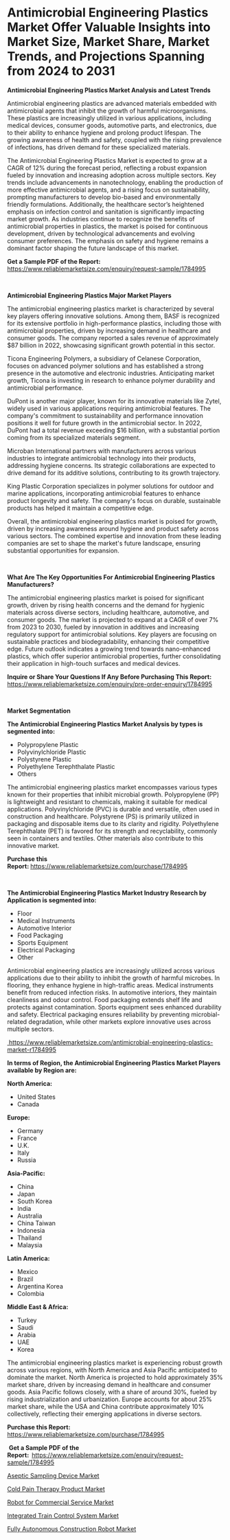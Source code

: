 <p><h1>Antimicrobial Engineering Plastics Market Offer Valuable Insights into Market Size, Market Share, Market Trends, and Projections Spanning from 2024 to 2031</h1></p><p><strong>Antimicrobial Engineering Plastics Market Analysis and Latest Trends</strong></p>
<p><p>Antimicrobial engineering plastics are advanced materials embedded with antimicrobial agents that inhibit the growth of harmful microorganisms. These plastics are increasingly utilized in various applications, including medical devices, consumer goods, automotive parts, and electronics, due to their ability to enhance hygiene and prolong product lifespan. The growing awareness of health and safety, coupled with the rising prevalence of infections, has driven demand for these specialized materials.</p><p>The Antimicrobial Engineering Plastics Market is expected to grow at a CAGR of 12% during the forecast period, reflecting a robust expansion fueled by innovation and increasing adoption across multiple sectors. Key trends include advancements in nanotechnology, enabling the production of more effective antimicrobial agents, and a rising focus on sustainability, prompting manufacturers to develop bio-based and environmentally friendly formulations. Additionally, the healthcare sector’s heightened emphasis on infection control and sanitation is significantly impacting market growth. As industries continue to recognize the benefits of antimicrobial properties in plastics, the market is poised for continuous development, driven by technological advancements and evolving consumer preferences. The emphasis on safety and hygiene remains a dominant factor shaping the future landscape of this market.</p></p>
<p><strong>Get a Sample PDF of the Report:&nbsp;</strong> <a href="https://www.reliablemarketsize.com/enquiry/request-sample/1784995?utm_campaign=1590&utm_medium=2&utm_source=Github&utm_content=ia&utm_term=13102024&utm_id=antimicrobial-engineering-plastics">https://www.reliablemarketsize.com/enquiry/request-sample/1784995</a></p>
<p>&nbsp;</p>
<p><strong>Antimicrobial Engineering Plastics Major Market Players</strong></p>
<p><p>The antimicrobial engineering plastics market is characterized by several key players offering innovative solutions. Among them, BASF is recognized for its extensive portfolio in high-performance plastics, including those with antimicrobial properties, driven by increasing demand in healthcare and consumer goods. The company reported a sales revenue of approximately $87 billion in 2022, showcasing significant growth potential in this sector.</p><p>Ticona Engineering Polymers, a subsidiary of Celanese Corporation, focuses on advanced polymer solutions and has established a strong presence in the automotive and electronic industries. Anticipating market growth, Ticona is investing in research to enhance polymer durability and antimicrobial performance.</p><p>DuPont is another major player, known for its innovative materials like Zytel, widely used in various applications requiring antimicrobial features. The company's commitment to sustainability and performance innovation positions it well for future growth in the antimicrobial sector. In 2022, DuPont had a total revenue exceeding $16 billion, with a substantial portion coming from its specialized materials segment.</p><p>Microban International partners with manufacturers across various industries to integrate antimicrobial technology into their products, addressing hygiene concerns. Its strategic collaborations are expected to drive demand for its additive solutions, contributing to its growth trajectory.</p><p>King Plastic Corporation specializes in polymer solutions for outdoor and marine applications, incorporating antimicrobial features to enhance product longevity and safety. The company's focus on durable, sustainable products has helped it maintain a competitive edge.</p><p>Overall, the antimicrobial engineering plastics market is poised for growth, driven by increasing awareness around hygiene and product safety across various sectors. The combined expertise and innovation from these leading companies are set to shape the market's future landscape, ensuring substantial opportunities for expansion.</p></p>
<p>&nbsp;</p>
<p><strong>What Are The Key Opportunities For Antimicrobial Engineering Plastics Manufacturers?</strong></p>
<p><p>The antimicrobial engineering plastics market is poised for significant growth, driven by rising health concerns and the demand for hygienic materials across diverse sectors, including healthcare, automotive, and consumer goods. The market is projected to expand at a CAGR of over 7% from 2023 to 2030, fueled by innovation in additives and increasing regulatory support for antimicrobial solutions. Key players are focusing on sustainable practices and biodegradability, enhancing their competitive edge. Future outlook indicates a growing trend towards nano-enhanced plastics, which offer superior antimicrobial properties, further consolidating their application in high-touch surfaces and medical devices.</p></p>
<p><strong>Inquire or Share Your Questions If Any Before Purchasing This Report:</strong> <a href="https://www.reliablemarketsize.com/enquiry/pre-order-enquiry/1784995?utm_campaign=1590&utm_medium=2&utm_source=Github&utm_content=ia&utm_term=13102024&utm_id=antimicrobial-engineering-plastics">https://www.reliablemarketsize.com/enquiry/pre-order-enquiry/1784995</a></p>
<p>&nbsp;</p>
<p><strong>Market Segmentation</strong></p>
<p><strong>The Antimicrobial Engineering Plastics Market Analysis by types is segmented into:</strong></p>
<p><ul><li>Polypropylene Plastic</li><li>Polyvinylchloride Plastic</li><li>Polystyrene Plastic</li><li>Polyethylene Terephthalate Plastic</li><li>Others</li></ul></p>
<p><p>The antimicrobial engineering plastics market encompasses various types known for their properties that inhibit microbial growth. Polypropylene (PP) is lightweight and resistant to chemicals, making it suitable for medical applications. Polyvinylchloride (PVC) is durable and versatile, often used in construction and healthcare. Polystyrene (PS) is primarily utilized in packaging and disposable items due to its clarity and rigidity. Polyethylene Terephthalate (PET) is favored for its strength and recyclability, commonly seen in containers and textiles. Other materials also contribute to this innovative market.</p></p>
<p><strong>Purchase this Report:&nbsp;</strong><a href="https://www.reliablemarketsize.com/purchase/1784995?utm_campaign=1590&utm_medium=2&utm_source=Github&utm_content=ia&utm_term=13102024&utm_id=antimicrobial-engineering-plastics">https://www.reliablemarketsize.com/purchase/1784995</a></p>
<p>&nbsp;</p>
<p><strong>The Antimicrobial Engineering Plastics Market Industry Research by Application is segmented into:</strong></p>
<p><ul><li>Floor</li><li>Medical Instruments</li><li>Automotive Interior</li><li>Food Packaging</li><li>Sports Equipment</li><li>Electrical Packaging</li><li>Other</li></ul></p>
<p><p>Antimicrobial engineering plastics are increasingly utilized across various applications due to their ability to inhibit the growth of harmful microbes. In flooring, they enhance hygiene in high-traffic areas. Medical instruments benefit from reduced infection risks. In automotive interiors, they maintain cleanliness and odour control. Food packaging extends shelf life and protects against contamination. Sports equipment sees enhanced durability and safety. Electrical packaging ensures reliability by preventing microbial-related degradation, while other markets explore innovative uses across multiple sectors.</p></p>
<p><a href="https://www.reliablemarketsize.com/antimicrobial-engineering-plastics-market-r1784995?utm_campaign=1590&utm_medium=2&utm_source=Github&utm_content=ia&utm_term=13102024&utm_id=antimicrobial-engineering-plastics">&nbsp;https://www.reliablemarketsize.com/antimicrobial-engineering-plastics-market-r1784995</a></p>
<p><strong>In terms of Region, the Antimicrobial Engineering Plastics Market Players available by Region are:</strong></p>
<p>
    <p> <strong> North America: </strong>
        <ul>
            <li>United States</li>
            <li>Canada</li>
        </ul>
        </p> 
    <p> <strong> Europe: </strong>
        <ul>
            <li>Germany</li>
            <li>France</li>
            <li>U.K.</li>
            <li>Italy</li>
            <li>Russia</li>
        </ul>
        </p> 
    <p> <strong> Asia-Pacific: </strong>
        <ul>
            <li>China</li>
            <li>Japan</li>
            <li>South Korea</li>
            <li>India</li>
            <li>Australia</li>
            <li>China Taiwan</li>
            <li>Indonesia</li>
            <li>Thailand</li>
            <li>Malaysia</li>
        </ul>
        </p> 
    <p> <strong> Latin America: </strong>
        <ul>
            <li>Mexico</li>
            <li>Brazil</li>
            <li>Argentina Korea</li>
            <li>Colombia</li>
        </ul>
        </p> 
    <p> <strong> Middle East & Africa: </strong>
        <ul>
            <li>Turkey</li>
            <li>Saudi</li>
            <li>Arabia</li>
            <li>UAE</li>
            <li>Korea</li>
        </ul>
    </p>
    </p>
<p><p>The antimicrobial engineering plastics market is experiencing robust growth across various regions, with North America and Asia Pacific anticipated to dominate the market. North America is projected to hold approximately 35% market share, driven by increasing demand in healthcare and consumer goods. Asia Pacific follows closely, with a share of around 30%, fueled by rising industrialization and urbanization. Europe accounts for about 25% market share, while the USA and China contribute approximately 10% collectively, reflecting their emerging applications in diverse sectors.</p></p>
<p><strong>Purchase this Report: </strong><a href="https://www.reliablemarketsize.com/purchase/1784995?utm_campaign=1590&utm_medium=2&utm_source=Github&utm_content=ia&utm_term=13102024&utm_id=antimicrobial-engineering-plastics">https://www.reliablemarketsize.com/purchase/1784995</a></p>
<p>&nbsp;<strong>Get a Sample PDF of the Report:&nbsp;&nbsp;</strong><a href="https://www.reliablemarketsize.com/enquiry/request-sample/1784995?utm_campaign=1590&utm_medium=2&utm_source=Github&utm_content=ia&utm_term=13102024&utm_id=antimicrobial-engineering-plastics">https://www.reliablemarketsize.com/enquiry/request-sample/1784995</a></p>
<p><strong></strong></p>
<p><p><a href="https://github.com/GroverBarry/Market-Research-Report-List-7/blob/main/aseptic-sampling-device-market.md?utm_campaign=1590&utm_medium=2&utm_source=Github&utm_content=ia&utm_term=13102024&utm_id=antimicrobial-engineering-plastics">Aseptic Sampling Device Market</a></p><p><a href="https://www.linkedin.com/pulse/cold-pain-therapy-product-industry-sector-market-dynamics-future-u02ae?utm_campaign=1590&utm_medium=2&utm_source=Github&utm_content=ia&utm_term=13102024&utm_id=antimicrobial-engineering-plastics">Cold Pain Therapy Product Market</a></p><p><a href="https://github.com/barclayn89nmc/Market-Research-Report-List-1/blob/main/robot-for-commercial-service-market.md?utm_campaign=1590&utm_medium=2&utm_source=Github&utm_content=ia&utm_term=13102024&utm_id=antimicrobial-engineering-plastics">Robot for Commercial Service Market</a></p><p><a href="https://www.linkedin.com/pulse/integrated-train-control-system-market-trends-strategic-insights-expie?utm_campaign=1590&utm_medium=2&utm_source=Github&utm_content=ia&utm_term=13102024&utm_id=antimicrobial-engineering-plastics">Integrated Train Control System Market</a></p><p><a href="https://www.linkedin.com/pulse/digital-transformation-fully-autonomous-construction-robot-xz9be?utm_campaign=1590&utm_medium=2&utm_source=Github&utm_content=ia&utm_term=13102024&utm_id=antimicrobial-engineering-plastics">Fully Autonomous Construction Robot Market</a></p></p>